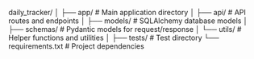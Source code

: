 daily_tracker/
│
├── app/                    # Main application directory
│   ├── api/               # API routes and endpoints
│   ├── models/            # SQLAlchemy database models
│   ├── schemas/           # Pydantic models for request/response
│   └── utils/             # Helper functions and utilities
│
├── tests/                 # Test directory
└── requirements.txt       # Project dependencies
